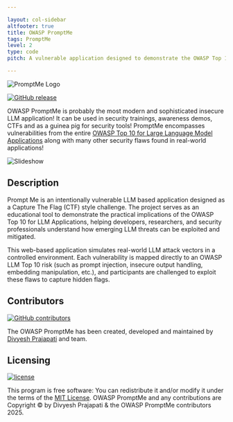 ```yaml
---

layout: col-sidebar
altfooter: true
title: OWASP PromptMe
tags: PromptMe
level: 2
type: code
pitch: A vulnerable application designed to demonstrate the OWASP Top 10 for Large Language Model (LLM) Applications.

---
```


![PromptMe Logo](https://github.com/OWASP/www-project-promptme/blob/main/assets/images/PromptMe_Logo_150.png)

[![GitHub release](https://github.com/OWASP/www-project-promptme/blob/main/assets/images/PromptMe1.svg)](https://github.com/OWASP/www-project-promptme)

OWASP PromptMe is probably the most modern and sophisticated insecure LLM application! It can be used in security trainings, awareness demos, CTFs and as a guinea pig for security tools! PromptMe encompasses vulnerabilities from the entire [OWASP Top 10 for Large Language Model Applications](https://owasp.org/www-project-top-10-for-large-language-model-applications/) along with many other security flaws found in real-world applications!

![Slideshow](https://github.com/OWASP/www-project-promptme/blob/main/assets/images/PromptMe2.gif)

## Description

Prompt Me is an intentionally vulnerable LLM based application designed as a Capture The Flag (CTF) style challenge. The project serves as an educational tool to demonstrate the practical implications of the OWASP Top 10 for LLM Applications, helping developers, researchers, and security professionals understand how emerging LLM threats can be exploited and mitigated.

This web-based application simulates real-world LLM attack vectors in a controlled environment. Each vulnerability is mapped directly to an OWASP LLM Top 10 risk (such as prompt injection, insecure output handling, embedding manipulation, etc.), and participants are challenged to exploit these flaws to capture hidden flags.

## Contributors

[![GitHub contributors](https://github.com/OWASP/www-project-promptme/blob/main/assets/images/PromptMe_Contri.svg)](https://github.com/OWASP/www-project-promptme/graphs/contributors)

The OWASP PromptMe has been created, developed and maintained by [Divyesh Prajapati](mailto:divyesh.prajapati@owasp.org) and team.

## Licensing

[![license](https://github.com/OWASP/www-project-promptme/blob/main/assets/images/PromptMe_Mit.svg)](https://github.com/OWASP/www-project-promptme/blob/main/LICENSE.md)

This program is free software: You can redistribute it and/or modify it under the terms of the [MIT License](https://github.com/OWASP/www-project-promptme/blob/main/LICENSE.md). OWASP PromptMe and any contributions are Copyright © by Divyesh Prajapati & the OWASP PromptMe contributors 2025.
